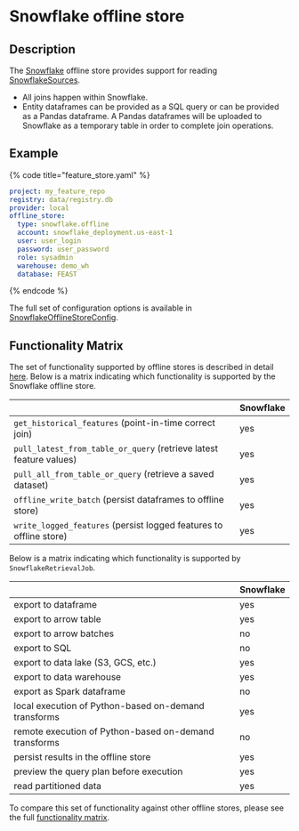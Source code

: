 # Snowflake offline store

## Description

The [Snowflake](https://trial.snowflake.com) offline store provides support for reading [SnowflakeSources](../data-sources/snowflake.md).
* All joins happen within Snowflake.
* Entity dataframes can be provided as a SQL query or can be provided as a Pandas dataframe. A Pandas dataframes will be uploaded to Snowflake as a temporary table in order to complete join operations.

## Example

{% code title="feature_store.yaml" %}
```yaml
project: my_feature_repo
registry: data/registry.db
provider: local
offline_store:
  type: snowflake.offline
  account: snowflake_deployment.us-east-1
  user: user_login
  password: user_password
  role: sysadmin
  warehouse: demo_wh
  database: FEAST
```
{% endcode %}

The full set of configuration options is available in [SnowflakeOfflineStoreConfig](https://rtd.feast.dev/en/latest/#feast.infra.offline_stores.snowflake.SnowflakeOfflineStoreConfig).

## Functionality Matrix

The set of functionality supported by offline stores is described in detail [here](overview.md#functionality).
Below is a matrix indicating which functionality is supported by the Snowflake offline store.

| | Snowflake |
| :-------------------------------- | :-- |
| `get_historical_features` (point-in-time correct join)             | yes |
| `pull_latest_from_table_or_query` (retrieve latest feature values) | yes |
| `pull_all_from_table_or_query` (retrieve a saved dataset)          | yes |
| `offline_write_batch` (persist dataframes to offline store)        | yes |
| `write_logged_features` (persist logged features to offline store) | yes |

Below is a matrix indicating which functionality is supported by `SnowflakeRetrievalJob`.

| | Snowflake |
| --------------------------------- | --- |
| export to dataframe                                   | yes |
| export to arrow table                                 | yes |
| export to arrow batches                               | no  |
| export to SQL                                         | no  |
| export to data lake (S3, GCS, etc.)                   | yes |
| export to data warehouse                              | yes |
| export as Spark dataframe                             | no  |
| local execution of Python-based on-demand transforms  | yes |
| remote execution of Python-based on-demand transforms | no  |
| persist results in the offline store                  | yes |
| preview the query plan before execution               | yes |
| read partitioned data                                 | yes |

To compare this set of functionality against other offline stores, please see the full [functionality matrix](overview.md#functionality-matrix).
